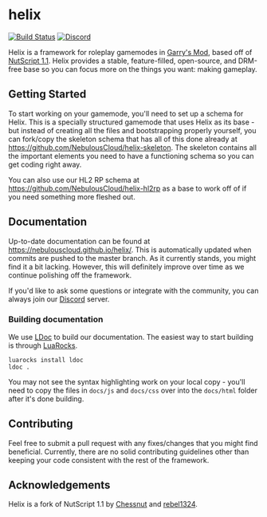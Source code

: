 
# helix

[![Build Status](https://travis-ci.org/NebulousCloud/helix.svg?branch=master)](https://travis-ci.org/NebulousCloud/helix) [![Discord](https://img.shields.io/discord/505957257125691423.svg)](https://discord.gg/2AutUcF)

Helix is a framework for roleplay gamemodes in [Garry's Mod](https://gmod.facepunch.com/), based off of [NutScript 1.1](https://github.com/rebel1324/NutScript). Helix provides a stable, feature-filled, open-source, and DRM-free base so you can focus more on the things you want: making gameplay.

## Getting Started
To start working on your gamemode, you'll need to set up a schema for Helix. This is a specially structured gamemode that uses Helix as its base - but instead of creating all the files and bootstrapping properly yourself, you can fork/copy the skeleton schema that has all of this done already at https://github.com/NebulousCloud/helix-skeleton. The skeleton contains all the important elements you need to have a functioning schema so you can get coding right away.

You can also use our HL2 RP schema at https://github.com/NebulousCloud/helix-hl2rp as a base to work off of if you need something more fleshed out.

## Documentation
Up-to-date documentation can be found at https://nebulouscloud.github.io/helix/. This is automatically updated when commits are pushed to the master branch. As it currently stands, you might find it a bit lacking. However, this will definitely improve over time as we continue polishing off the framework.

If you'd like to ask some questions or integrate with the community, you can always join our [Discord](https://discord.gg/2AutUcF) server.

### Building documentation
We use [LDoc](https://github.com/stevedonovan/LDoc) to build our documentation. The easiest way to start building is through [LuaRocks](https://luarocks.org/).
```
luarocks install ldoc
ldoc .
```
You may not see the syntax highlighting work on your local copy - you'll need to copy the files in `docs/js` and `docs/css` over into the `docs/html` folder after it's done building.

## Contributing
Feel free to submit a pull request with any fixes/changes that you might find beneficial. Currently, there are no solid contributing guidelines other than keeping your code consistent with the rest of the framework.

## Acknowledgements
Helix is a fork of NutScript 1.1 by [Chessnut](https://github.com/brianhang) and [rebel1324](https://github.com/rebel1324).
